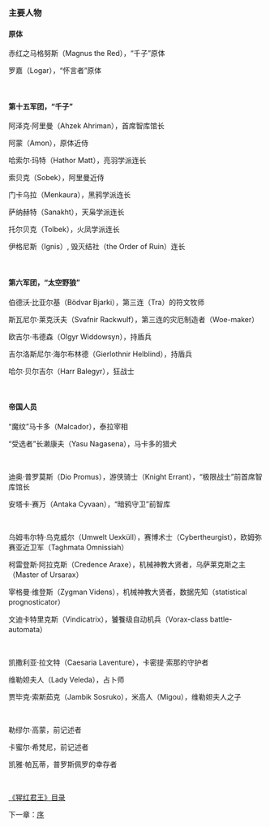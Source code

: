 ### 主要人物

#### 原体

赤红之马格努斯（Magnus the Red），“千子”原体

罗嘉（Logar），“怀言者”原体

 

#### 第十五军团，“千子”

阿泽克·阿里曼（Ahzek Ahriman），首席智库馆长

阿蒙（Amon），原体近侍

哈索尔·玛特（Hathor Matt），亮羽学派连长

索贝克（Sobek），阿里曼近侍

门卡乌拉（Menkaura），黑鸦学派连长

萨纳赫特（Sanakht），天枭学派连长

托尔贝克（Tolbek），火凤学派连长

伊格尼斯（Ignis）, 毁灭结社（the Order of Ruin）连长

 

#### 第六军团，“太空野狼”

伯德沃·比亚尔基（Bödvar Bjarki），第三连（Tra）的符文牧师

斯瓦尼尔·莱克沃夫（Svafnir Rackwulf），第三连的灾厄制造者（Woe-maker）

欧吉尔·韦德森（Olgyr Widdowsyn），持盾兵

吉尔洛斯尼尔·海尔布林德（Gierlothnir Helblind），持盾兵

哈尔·贝尔吉尔（Harr Balegyr），狂战士

 

#### 帝国人员

“魔纹”马卡多（Malcador），泰拉宰相

“受选者”长濑康夫（Yasu Nagasena），马卡多的猎犬

 

迪奥·普罗莫斯（Dio Promus），游侠骑士（Knight Errant），“极限战士”前首席智库馆长

安塔卡·赛万（Antaka Cyvaan），“暗鸦守卫”前智库

 

乌姆韦尔特·乌克威尔（Umwelt Uexküll），赛博术士（Cybertheurgist），欧姆弥赛亚近卫军（Taghmata Omnissiah）

柯雷登斯·阿拉克斯（Credence Araxe），机械神教大贤者，乌萨莱克斯之主（Master of Ursarax）

宰格曼·维登斯（Zygman Videns），机械神教大贤者，数据先知（statistical prognosticator）

文迪卡特里克斯（Vindicatrix），饕餮级自动机兵（Vorax-class battle-automata）

 

凯撒利亚·拉文特（Caesaria Laventure），卡密提·索那的守护者

维勒妲夫人（Lady Veleda），占卜师

贾毕克·索斯茹克（Jambik Sosruko），米高人（Migou），维勒妲夫人之子

 

勒缪尔·高蒙，前记述者

卡蜜尔·希梵尼，前记述者

凯雅·帕瓦蒂，普罗斯佩罗的幸存者 

 


[《猩红君王》目录](TheCrimsonKingIndex.md)

下一章：[序](chpt0.md)

